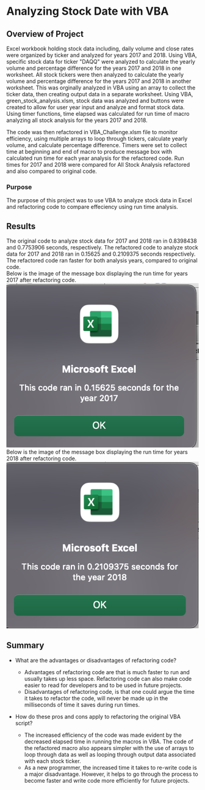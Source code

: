 # Analyzing Stock Date with VBA

## Overview of Project
Excel workbook holding stock data including, daily volume and close rates were organized by ticker and analyzed for years 2017 and 2018. Using VBA, specific stock data for ticker "DAQQ" were analyzed to calculate the yearly volume and percentage difference for the years 2017 and 2018 in one worksheet. All stock tickers were then analyzed to calculate the yearly volume and percentage difference for the years 2017 and 2018 in another worksheet. This was orginally analyzed in VBA using an array to collect the ticker data, then creating output data in a separate worksheet. Using VBA, green_stock_analysis.xlsm, stock data was analyzed and buttons were created to allow for user year input and analyze and format stock data. Using timer functions, time elapsed was calculated for run time of macro analyzing all stock analysis for the years 2017 and 2018. 

The code was then refactored in VBA_Challenge.xlsm file to monitor efficiency, using multiple arrays to loop through tickers, calculate yearly volume, and calculate percentage difference. Timers were set to collect time at beginning and end of macro to produce message box with calculated run time for each year analysis for the refactored code. Run times for 2017 and 2018 were compared for All Stock Analysis refactored and also compared to original code. 

### Purpose
The purpose of this project was to use VBA to analyze stock data in Excel and refactoring code to compare effeciency using run time analysis. 

## Results
The original code to analyze stock data for 2017 and 2018 ran in 0.8398438 and 0.7753906 seconds, respectively. The refactored code to analyze stock data for 2017 and 2018 ran in 0.15625 and 0.2109375 seconds respectively. The refactored code ran faster for both analysis years, compared to original code. 
<br>Below is the image of the message box displaying the run time for years 2017 after refactoring code. <br>
![2017_Refactored_RunTime](/Resources/VBA_Challenge_2017.png)
<br>Below is the image of the message box displaying the run time for years 2018 after refactoring code. <br>
![2018_Refactored_RunTime](/Resources/VBA_Challenge_2018.png)

## Summary
 
 - What are the advantages or disadvantages of refactoring code?
   - Advantages of refactoring code are that is much faster to run and usually takes up less space. Refactoring code can also make code easier to read for developers and to be used in future projects. 
   - Disadvantages of refactoring code, is that one could argue the time it takes to refactor the code, will never be made up in the milliseconds of time it saves during run times. 

- How do these pros and cons apply to refactoring the original VBA script?
  - The increased efficiency of the code was made evident by the decreased elapsed time in running the macros in VBA. The code of the refactored macro also appears simpler with the use of arrays to loop through data as well as looping through output data associated with each stock ticker. 
  - As a new programmer, the increased time it takes to re-write code is a major disadvantage. However, it helps to go through the process to become faster and write code more efficiently for future projects. 
